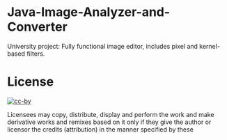 # Java-Image-Analyzer-and-Converter
University project: Fully functional image editor, includes pixel and kernel-based filters.

# License


[![cc-by](https://upload.wikimedia.org/wikipedia/commons/thumb/1/16/CC-BY_icon.svg/88px-CC-BY_icon.svg.png)](https://creativecommons.org/licenses/by/2.0/)

Licensees may copy, distribute, display and perform the work and make derivative works and remixes based on it only if they give the author or licensor the credits (attribution) in the manner specified by these
